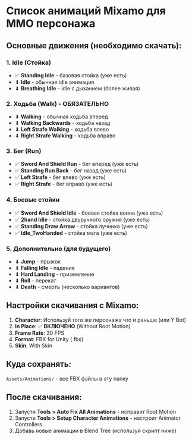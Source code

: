 # Список анимаций Mixamo для MMO персонажа

## Основные движения (необходимо скачать):

### 1. **Idle (Стойка)**
- ✅ **Standing Idle** - базовая стойка (уже есть)
- ⬇ **Idle** - обычная idle анимация
- ⬇ **Breathing Idle** - idle с дыханием (более живая)

### 2. **Ходьба (Walk) - ОБЯЗАТЕЛЬНО**
- ⬇ **Walking** - обычная ходьба вперед
- ⬇ **Walking Backwards** - ходьба назад
- ⬇ **Left Strafe Walking** - ходьба влево
- ⬇ **Right Strafe Walking** - ходьба вправо

### 3. **Бег (Run)**
- ✅ **Sword And Shield Run** - бег вперед (уже есть)
- ✅ **Standing Run Back** - бег назад (уже есть)
- ✅ **Left Strafe** - бег влево (уже есть)
- ✅ **Right Strafe** - бег вправо (уже есть)

### 4. **Боевые стойки**
- ✅ **Sword And Shield Idle** - боевая стойка воина (уже есть)
- ✅ **2hand Idle** - стойка двуручного оружия (уже есть)
- ✅ **Standing Draw Arrow** - стойка лучника (уже есть)
- ✅ **Idle_TwoHanded** - стойка мага (уже есть)

### 5. **Дополнительно (для будущего)**
- ⬇ **Jump** - прыжок
- ⬇ **Falling Idle** - падение
- ⬇ **Hard Landing** - приземление
- ⬇ **Roll** - перекат
- ⬇ **Death** - смерть (несколько вариантов)

## Настройки скачивания с Mixamo:

1. **Character**: Используй того же персонажа что и раньше (или Y Bot)
2. **In Place**: ✅ **ВКЛЮЧЕНО** (Without Root Motion)
3. **Frame Rate**: 30 FPS
4. **Format**: FBX for Unity (.fbx)
5. **Skin**: With Skin

## Куда сохранять:
`Assets/Animations/` - все FBX файлы в эту папку

## После скачивания:
1. Запусти **Tools > Auto Fix All Animations** - исправит Root Motion
2. Запусти **Tools > Setup Character Animations** - настроит Animator Controllers
3. Добавь новые анимации в Blend Tree (используй скрипт ниже)
